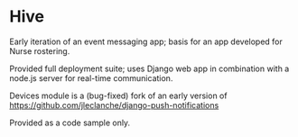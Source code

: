# Hive
Early iteration of an event messaging app; basis for an app developed for Nurse rostering.

Provided full deployment suite; uses Django web app in combination with a node.js server for real-time communication.

Devices module is a (bug-fixed) fork of an early version of https://github.com/jleclanche/django-push-notifications

Provided as a code sample only.
